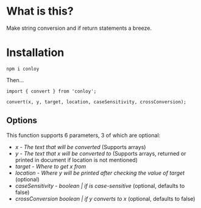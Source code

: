# What is this?

Make string conversion and if return statements a breeze.

# Installation

`npm i conloy`

Then...

```
import { convert } from 'conloy';

convert(x, y, target, location, caseSensitivity, crossConversion);
```

## Options

This function supports 6 parameters, 3 of which are optional:

* *x* - _The text that will be converted_ (Supports arrays)
* *y* - _The text that x will be converted to_ (Supports arrays, returned or printed in document if location is not mentioned) 
* *target* - _Where to get x from_ 
* *location* - _Where y will be printed after checking the value of target_ (optional)
* *caseSensitivity* - _boolean | if is case-sensitive_ (optional, defaults to false)
* *crossConversion* _boolean | if y converts to x_ (optional, defaults to false) 
